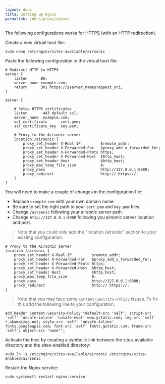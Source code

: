 ```yaml
---
layout: docs
title: Setting up Nginx
permalink: /docs/proxy/nginx/
---
```

The following configurations works for HTTPS (with an HTTP redirection).

Create a new virtual host file:

```
sudo nano /etc/nginx/sites-available/airsonic
```

Paste the following configuration in the virtual host file:

```nginx
# Redirect HTTP to HTTPS
server {
    listen      80;
    server_name example.com;
    return      301 https://$server_name$request_uri;
}

server {

    # Setup HTTPS certificates
    listen       443 default ssl;
    server_name  example.com;
    ssl_certificate      cert.pem;
    ssl_certificate_key  key.pem;

    # Proxy to the Airsonic server
    location /airsonic {
        proxy_set_header X-Real-IP         $remote_addr;
        proxy_set_header X-Forwarded-For   $proxy_add_x_forwarded_for;
        proxy_set_header X-Forwarded-Proto https;
        proxy_set_header X-Forwarded-Host  $http_host;
        proxy_set_header Host              $http_host;
        proxy_max_temp_file_size           0;
        proxy_pass                         http://127.0.0.1:8080;
        proxy_redirect                     http:// https://;
    }
}
```

You will need to make a couple of changes in the configuration file:
- Replace `example.com` with your own domain name.
- Be sure to set the right path to your `cert.pem` and `key.pem` files.
- Change `/airsonic` following your airsonic server path.
- Change `http://127.0.0.1:8080` following you airsonic server location and port.
> Note that you could only add the "location /airsonic" section to your existing configuration:
```nginx
# Proxy to the Airsonic server
location /airsonic {
    proxy_set_header X-Real-IP         $remote_addr;
    proxy_set_header X-Forwarded-For   $proxy_add_x_forwarded_for;
    proxy_set_header X-Forwarded-Proto https;
    proxy_set_header X-Forwarded-Host  $http_host;
    proxy_set_header Host              $http_host;
    proxy_max_temp_file_size           0;
    proxy_pass                         http://127.0.0.1:8080;
    proxy_redirect                     http:// https://;
}
```

> Note that you may face some `Content-Security-Policy` issues. To fix this add the following line to your configuration:
```nginx
add_header Content-Security-Policy "default-src 'self'; script-src 'self' 'unsafe-inline' 'unsafe-eval' www.gstatic.com; img-src 'self' *.akamaized.net; style-src 'self' 'unsafe-inline' fonts.googleapis.com; font-src 'self' fonts.gstatic.com; frame-src 'self'; object-src 'none'";
```

Activate the host by creating a symbolic link between the sites-available directory and the sites-enabled directory:

```
sudo ln -s /etc/nginx/sites-available/airsonic /etc/nginx/sites-enabled/airsonic
```

Restart the Nginx service:

```
sudo systemctl restart nginx.service
```
